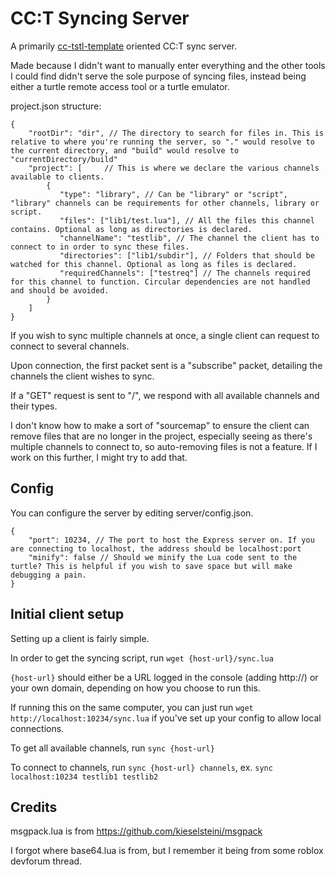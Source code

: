 # CC:T Syncing Server

A primarily [cc-tstl-template](https://github.com/MCJack123/cc-tstl-template) oriented CC:T sync server.

Made because I didn't want to manually enter everything and the other tools I could find didn't serve the sole purpose of syncing files, instead being either a turtle remote access tool or a turtle emulator.

project.json structure:
```json5
{
    "rootDir": "dir", // The directory to search for files in. This is relative to where you're running the server, so "." would resolve to the current directory, and "build" would resolve to "currentDirectory/build"
    "project": [     // This is where we declare the various channels available to clients.
        {
           "type": "library", // Can be "library" or "script", "library" channels can be requirements for other channels, library or script.
           "files": ["lib1/test.lua"], // All the files this channel contains. Optional as long as directories is declared.
           "channelName": "testlib", // The channel the client has to connect to in order to sync these files.
           "directories": ["lib1/subdir"], // Folders that should be watched for this channel. Optional as long as files is declared.
           "requiredChannels": ["testreq"] // The channels required for this channel to function. Circular dependencies are not handled and should be avoided.
        }
    ]
}
```

If you wish to sync multiple channels at once, a single client can request to connect to several channels.

Upon connection, the first packet sent is a "subscribe" packet, detailing the channels the client wishes to sync.

If a "GET" request is sent to "/", we respond with all available channels and their types.

I don't know how to make a sort of "sourcemap" to ensure the client can remove files that are no longer in the project, especially seeing as there's multiple channels to connect to, so auto-removing files is not a feature. If I work on this further, I might try to add that.

## Config 

You can configure the server by editing server/config.json.

```json5
{
    "port": 10234, // The port to host the Express server on. If you are connecting to localhost, the address should be localhost:port
    "minify": false // Should we minify the Lua code sent to the turtle? This is helpful if you wish to save space but will make debugging a pain.
}
```

## Initial client setup

Setting up a client is fairly simple.

In order to get the syncing script, run `wget {host-url}/sync.lua`

`{host-url}` should either be a URL logged in the console (adding http://) or your own domain, depending on how you choose to run this.

If running this on the same computer, you can just run `wget http://localhost:10234/sync.lua` if you've set up your config to allow local connections.

To get all available channels, run `sync {host-url}`

To connect to channels, run `sync {host-url} channels`, ex. `sync localhost:10234 testlib1 testlib2`

## Credits

msgpack.lua is from https://github.com/kieselsteini/msgpack

I forgot where base64.lua is from, but I remember it being from some roblox devforum thread.
